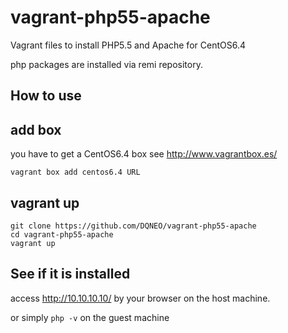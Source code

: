 # vagrant-php55-apache

Vagrant files to install PHP5.5 and Apache for CentOS6.4

php packages are installed via remi repository.

## How to use

## add box

you have to get a CentOS6.4 box
see http://www.vagrantbox.es/

```
vagrant box add centos6.4 URL
```



## vagrant up

```
git clone https://github.com/DQNEO/vagrant-php55-apache
cd vagrant-php55-apache
vagrant up
```

## See if it is installed

access http://10.10.10.10/ by your browser on the host machine.

or simply `php -v` on the guest machine

